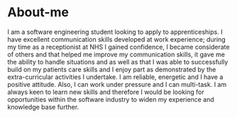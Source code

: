 # About-me
I am a software engineering student looking to apply to apprenticeships. I have excellent communication skills developed at work experience; during my time as a receptionist at NHS I gained confidence, I became considerate of others and that helped me improve my communication skills, it gave me the ability to handle situations and as well as that I was able to successfully build on my patients care skills and I enjoy part as demonstrated by the extra-curricular activities I undertake. I am reliable, energetic and I have a positive attitude. Also, I can work under pressure and I can multi-task. I am always keen to learn new skills and therefore I would be looking for opportunities within the software industry to widen my experience and knowledge base further. 
